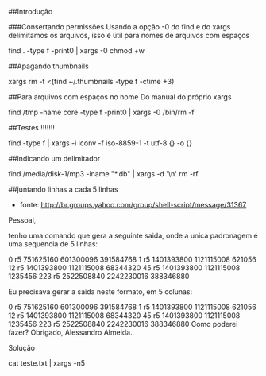 ##Introdução 


###Consertando permissões
Usando a opção -0 do find e do xargs delimitamos os arquivos, isso 
é útil para nomes de arquivos com espaços

find . -type f -print0 | xargs -0 chmod +w


##Apagando thumbnails

 xargs rm -f <(find ~/.thumbnails -type f -ctime +3)


##Para arquivos com espaços no nome
Do manual do próprio xargs

find /tmp -name core -type f -print0 | xargs -0 /bin/rm -f


##Testes !!!!!!!

find -type f | xargs -i iconv -f iso-8859-1 -t utf-8 {} -o {}


##indicando um delimitador

find /media/disk-1/mp3 -iname "*.db" | xargs -d '\n' rm -rf

##juntando linhas a cada 5 linhas 
* fonte: http://br.groups.yahoo.com/group/shell-script/message/31367

Pessoal,

tenho uma comando que gera a seguinte saida, onde a unica padronagem é uma
sequencia de 5 linhas:

0
r5
751625160
601300096
391584768
1
r5
1401393800
1121115008
621056
12
r5
1401393800
1121115008
68344320
45
r5
1401393800
1121115008
1235456
223
r5
2522508840
2242230016
388346880

Eu precisava gerar a saida neste formato, em 5 colunas:

0 r5 751625160 601300096 391584768
1 r5 1401393800 1121115008 621056
12 r5 1401393800 1121115008 68344320
45 r5 1401393800 1121115008 1235456
223 r5 2522508840 2242230016 388346880
Como poderei fazer?
Obrigado,
Alessandro Almeida.

Solução

cat teste.txt | xargs -n5

